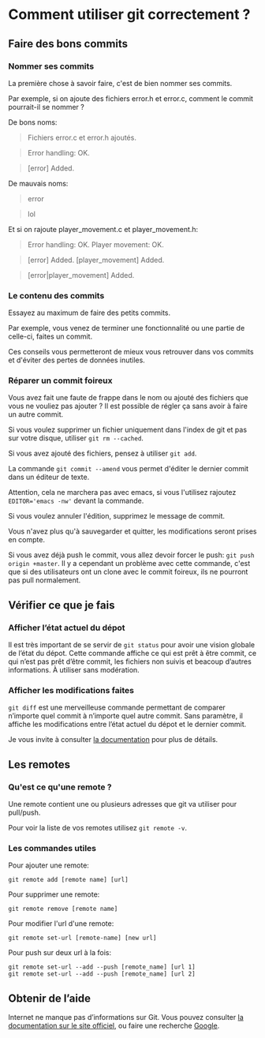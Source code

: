 # Comment utiliser git correctement ?

## Faire des bons commits

### Nommer ses commits

La première chose à savoir faire, c'est de bien nommer ses commits.

Par exemple, si on ajoute des fichiers error.h et error.c, comment le commit pourrait-il se nommer ?

De bons noms:

> Fichiers error.c et error.h ajoutés.

> Error handling: OK.

> [error] Added.

De mauvais noms:

> error

> lol

Et si on rajoute player_movement.c et player_movement.h:

> Error handling: OK. Player movement: OK.

> [error] Added. [player_movement] Added.

> [error|player_movement] Added.

### Le contenu des commits

Essayez au maximum de faire des petits commits.

Par exemple, vous venez de terminer une fonctionnalité ou une partie de celle-ci, faites un commit.

Ces conseils vous permetteront de mieux vous retrouver dans vos commits et d'éviter des pertes de données inutiles.

### Réparer un commit foireux

Vous avez fait une faute de frappe dans le nom ou ajouté des fichiers que vous ne vouliez pas ajouter ? Il est possible de régler ça sans avoir à faire un autre commit.

Si vous voulez supprimer un fichier uniquement dans l'index de git et pas sur votre disque, utiliser `git rm --cached`.

Si vous avez ajouté des fichiers, pensez à utiliser `git add`.

La commande `git commit --amend` vous permet d'éditer le dernier commit dans un éditeur de texte.

Attention, cela ne marchera pas avec emacs, si vous l'utilisez rajoutez `EDITOR='emacs -nw'` devant la commande.

Si vous voulez annuler l'édition, supprimez le message de commit.

Vous n'avez plus qu'à sauvegarder et quitter, les modifications seront prises en compte.

Si vous avez déjà push le commit, vous allez devoir forcer le push: `git push origin +master`. Il y a cependant un problème avec cette commande, c'est que si des utilisateurs ont un clone avec le commit foireux, ils ne pourront pas pull normalement.

## Vérifier ce que je fais

### Afficher l’état actuel du dépot

Il est très important de se servir de `git status` pour avoir une vision
globale de l’état du dépot. Cette commande affiche ce qui est prêt à être
commit, ce qui n’est pas prêt d’être commit, les fichiers non suivis et
beacoup d’autres informations. À utiliser sans modération.

### Afficher les modifications faites

`git diff` est une merveilleuse commande permettant de comparer n’importe
quel commit à n’importe quel autre commit. Sans paramètre, il affiche les
modifications entre l’état actuel du dépot et le dernier commit.

Je vous invite à consulter [la documentation][git diff] pour plus de détails.

## Les remotes

### Qu'est ce qu'une remote ?

Une remote contient une ou plusieurs adresses que git va utiliser pour pull/push.

Pour voir la liste de vos remotes utilisez `git remote -v`.

### Les commandes utiles

Pour ajouter une remote:

```shell
git remote add [remote name] [url]
```

Pour supprimer une remote:

```shell
git remote remove [remote name]
```

Pour modifier l'url d'une remote:

```shell
git remote set-url [remote-name] [new url]
```

Pour push sur deux url à la fois:

```shell
git remote set-url --add --push [remote_name] [url 1]
git remote set-url --add --push [remote_name] [url 2]
```

## Obtenir de l’aide

Internet ne manque pas d’informations sur Git. Vous pouvez consulter [la
documentation sur le site officiel][gitscm], ou faire une recherche
[Google][google].

[git diff]: https://git-scm.com/docs/git-diff
[gitscm]: https://git-scm.com/doc
[google]: https://google.com/
